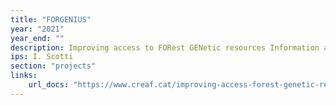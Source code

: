 ```yaml
---
title: "FORGENIUS"
year: "2021"
year_end: ""
description: Improving access to FORest GENetic resources Information and services for end-USers.
ips: I. Scotti
section: "projects"
links:
    url_docs: "https://www.creaf.cat/improving-access-forest-genetic-resources-information-and-services-end-users"
---
```

